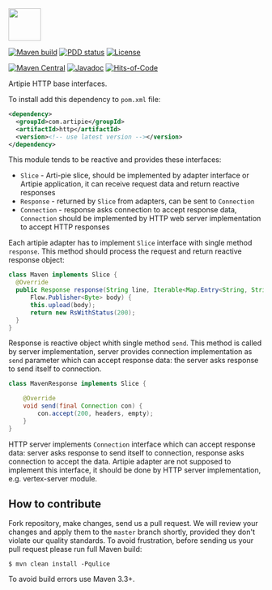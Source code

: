 <img src="https://www.artipie.com/logo.svg" width="64px" height="64px"/>

[![Maven build](https://github.com/artipie/http/workflows/Maven%20Build/badge.svg)](https://github.com/artipie/http/actions?query=workflow%3A%22Maven+Build%22)
[![PDD status](http://www.0pdd.com/svg?name=artipie/http)](http://www.0pdd.com/p?name=artipie/http)
[![License](https://img.shields.io/github/license/artipie/http.svg?style=flat-square)](https://github.com/artipie/http/blob/master/LICENSE)

[![Maven Central](https://img.shields.io/maven-central/v/com.artipie/http.svg)](https://maven-badges.herokuapp.com/maven-central/com.artipie/http)
[![Javadoc](http://www.javadoc.io/badge/com.artipie/http.svg)](http://www.javadoc.io/doc/com.artipie/http)
[![Hits-of-Code](https://hitsofcode.com/github/artipie/http)](https://hitsofcode.com/view/github/artipie/http)

Artipie HTTP base interfaces.

To install add this dependency to `pom.xml` file:
```xml
<dependency>
  <groupId>com.artipie</groupId>
  <artifactId>http</artifactId>
  <version><!-- use latest version --></version>
</dependency>
```

This module tends to be reactive and provides these interfaces:
 - `Slice` - Arti-pie slice, should be implemented by adapter interface
 or Artipie application, it can receive request data and return reactive responses
 - `Response` - returned by `Slice` from adapters, can be sent to `Connection`
 - `Connection` - response asks connection to accept response data, `Connection`
 should be implemented by HTTP web server implementation to accept HTTP responses

Each artipie adapter has to implement `Slice` interface with single method `response`.
This method should process the request and return reactive response object:
```java
class Maven implements Slice {
  @Override
  public Response response(String line, Iterable<Map.Entry<String, String>> headers,
      Flow.Publisher<Byte> body) {
      this.upload(body);
      return new RsWithStatus(200);
  }
}
```

Response is reactive object whith single method `send`. This method is called by
server implementation, server provides connection implementation as `send` parameter
which can accept response data: the server asks response to send itself to connection.

```java
class MavenResponse implements Slice {

    @Override
    void send(final Connection con) {
        con.accept(200, headers, empty);
    }
}
```

HTTP server implements `Connection` interface which can accept response data:
server asks response to send itself to connection, response asks connection
to accept the data. Artipie adapter are not supposed to implement this interface,
it should be done by HTTP server implementation, e.g. vertex-server module.

## How to contribute

Fork repository, make changes, send us a pull request. We will review
your changes and apply them to the `master` branch shortly, provided
they don't violate our quality standards. To avoid frustration, before
sending us your pull request please run full Maven build:

```
$ mvn clean install -Pqulice
```

To avoid build errors use Maven 3.3+.
